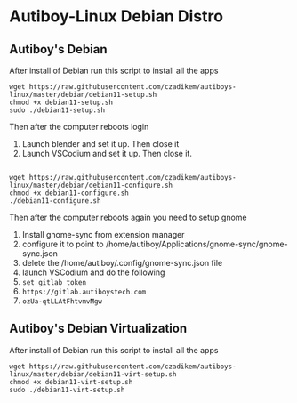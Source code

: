 # Autiboy-Linux Debian Distro

## Autiboy's Debian
After install of Debian run this script to install all the apps
```
wget https://raw.githubusercontent.com/czadikem/autiboys-linux/master/debian/debian11-setup.sh
chmod +x debian11-setup.sh
sudo ./debian11-setup.sh
```
Then after the computer reboots login
1. Launch blender and set it up.  Then close it
2. Launch VSCodium and set it up.  Then close it.
```

wget https://raw.githubusercontent.com/czadikem/autiboys-linux/master/debian/debian11-configure.sh
chmod +x debian11-configure.sh
./debian11-configure.sh
```
Then after the computer reboots again you need to setup gnome
1. Install gnome-sync from extension manager
2. configure it to point to /home/autiboy/Applications/gnome-sync/gnome-sync.json
3. delete the /home/autiboy/.config/gnome-sync.json file
4. launch VSCodium and do the following
1. ```set gitlab token```
2. ```https://gitlab.autiboystech.com```
3. ```ozUa-qtLLAtFhtvmvMgw```

## Autiboy's Debian Virtualization
After install of Debian run this script to install all the apps
```
wget https://raw.githubusercontent.com/czadikem/autiboys-linux/master/debian/debian11-virt-setup.sh
chmod +x debian11-virt-setup.sh
sudo ./debian11-virt-setup.sh
